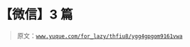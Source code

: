 # 【微信】3 篇

> 原文：[`www.yuque.com/for_lazy/thfiu8/ygg4gpgom9161vwa`](https://www.yuque.com/for_lazy/thfiu8/ygg4gpgom9161vwa)



